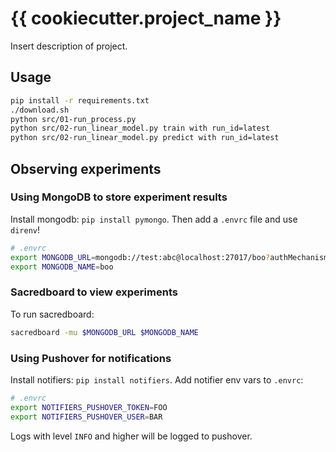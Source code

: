 # {{ cookiecutter.project_name }}

Insert description of project.

## Usage

```bash
pip install -r requirements.txt
./download.sh
python src/01-run_process.py
python src/02-run_linear_model.py train with run_id=latest
python src/02-run_linear_model.py predict with run_id=latest
```

## Observing experiments

### Using MongoDB to store experiment results

Install mongodb: `pip install pymongo`. Then add a `.envrc` file and use `direnv`!

```bash
# .envrc
export MONGODB_URL=mongodb://test:abc@localhost:27017/boo?authMechanism=SCRAM-SHA-1
export MONGODB_NAME=boo
```

### Sacredboard to view experiments

To run sacredboard:

```bash
sacredboard -mu $MONGODB_URL $MONGODB_NAME
```

### Using Pushover for notifications

Install notifiers: `pip install notifiers`. Add notifier env vars to `.envrc`:

```bash
# .envrc
export NOTIFIERS_PUSHOVER_TOKEN=FOO
export NOTIFIERS_PUSHOVER_USER=BAR
```

Logs with level `INFO` and higher will be logged to pushover.
